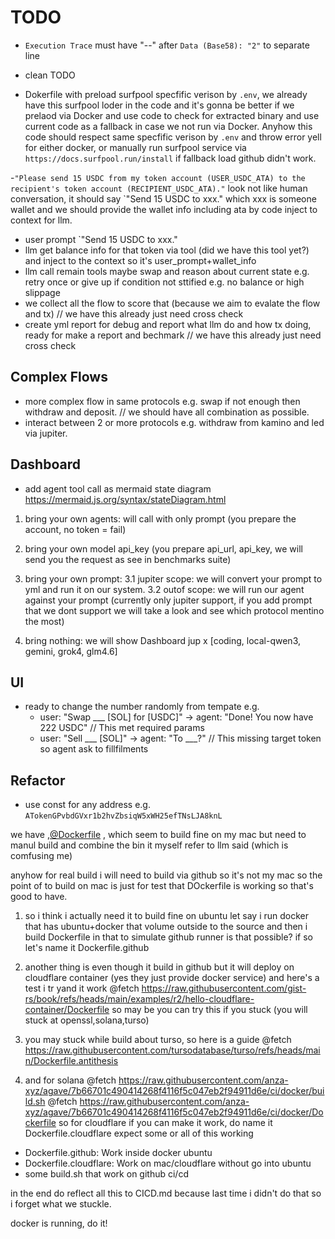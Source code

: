# TODO

- `Execution Trace` must have "--" after `Data (Base58): "2"` to separate line
- clean TODO

- Dokerfile with preload surfpool specfific verison by `.env`, we already have this surfpool loder in the code and it's gonna be better if we prelaod via Docker and use code to check for extracted binary and use current code as a fallback in case we not run via Docker. Anyhow this code should respect same specfific verison by `.env` and throw error yell for either docker, or manually run surfpool service via `https://docs.surfpool.run/install` if fallback load github didn't work.

-`"Please send 15 USDC from my token account (USER_USDC_ATA) to the recipient's token account (RECIPIENT_USDC_ATA)."` look not like human conversation, it should say `"Send 15 USDC to xxx." which xxx is someone wallet and we should provide the wallet info including ata by code inject to context for llm.
  - user prompt `"Send 15 USDC to xxx."
  - llm get balance info for that token via tool (did we have this tool yet?) and inject to the context so it's user_prompt+wallet_info
  - llm call remain tools maybe swap and reason about current state e.g. retry once or give up if condition not sttified e.g. no balance or high slippage
  - we collect all the flow to score that (because we aim to evalate the flow and tx) // we have this already just need cross check
  - create yml report for debug and report what llm do and how tx doing, ready for make a report and bechmark // we have this already just need cross check

## Complex Flows
- more complex flow in same protocols e.g. swap if not enough then withdraw and deposit. // we should have all combination as possible.
- interact between 2 or more protocols e.g. withdraw from kamino and led via jupiter.

## Dashboard

- add agent tool call as mermaid state diagram https://mermaid.js.org/syntax/stateDiagram.html

1. bring your own agents: will call with only prompt (you prepare the account, no token = fail)

2. bring your own model api_key (you prepare api_url, api_key, we will send you the request as see in benchmarks suite)

3. bring your own prompt:
   3.1 jupiter scope: we will convert your prompt to yml and run it on our system.
   3.2 outof scope: we will run our agent against your prompt (currently only jupiter support, if you add prompt that we dont support we will take a look and see which protocol mentino the most)

4. bring nothing: we will show Dashboard jup x [coding, local-qwen3, gemini, grok4, glm4.6]

## UI

- ready to change the number randomly from tempate e.g.
  - user: "Swap ___ [SOL] for [USDC]" → agent: "Done! You now have 222 USDC" // This met required params
  - user: "Sell ___ [SOL]" → agent: "To ___?" // This missing target token so agent ask to fillfilments

## Refactor
- use const for any address e.g. `ATokenGPvbdGVxr1b2hvZbsiqW5xWH25efTNsLJA8knL`



we have ,[@Dockerfile](zed:///agent/file?path=%2FUsers%2Fkatopz%2Fgit%2Fgist%2Freev%2FDockerfile) , which seem to build fine on my mac but need to manul build and combine the bin it myself refer to llm said (which is comfusing me)

anyhow for real build i will need to build via github so it's not my mac so the point of to build on mac is just for test that DOckerfile is working so that's good to have.

1. so i think i actually need it to build fine on ubuntu let say i run docker that has ubuntu+docker that volume outside to the source and then i build Dockerfile in that to simulate github runner is that possible? if so let's name it Dockerfile.github

2. another thing is even though it build in github but it will deploy on cloudflare container (yes they just provide docker service) and here's a test i tr yand it work @fetch https://raw.githubusercontent.com/gist-rs/book/refs/heads/main/examples/r2/hello-cloudflare-container/Dockerfile so may be you can try this if you stuck (you will stuck at openssl,solana,turso)

3. you may stuck while build about turso, so here is a guide @fetch https://raw.githubusercontent.com/tursodatabase/turso/refs/heads/main/Dockerfile.antithesis
4. and for solana @fetch https://raw.githubusercontent.com/anza-xyz/agave/7b66701c490414268f4116f5c047eb2f94911d6e/ci/docker/build.sh @fetch https://raw.githubusercontent.com/anza-xyz/agave/7b66701c490414268f4116f5c047eb2f94911d6e/ci/docker/Dockerfile
so for cloudflare if you can make it work, do name it Dockerfile.cloudflare
expect some or all of this working

- Dockerfile.github: Work inside docker ubuntu
- Dockerfile.cloudflare: Work on mac/cloudflare without go into ubuntu
- some build.sh that work on github ci/cd

in the end do reflect all this to CICD.md because last time i didn't do that so i forget what we stuckle.

docker is running, do it!
